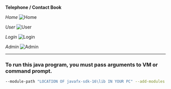 **Telephone / Contact Book**

*Home*
![Home](https://user-images.githubusercontent.com/89692428/140825950-27ea563a-7c3d-4915-82ab-605cf6daf322.png)

*User*
![User](https://user-images.githubusercontent.com/89692428/140825993-8ca9ea6c-0c53-46e4-9cdd-dfb0ff47ea8c.png)

*Login*
![Login](https://user-images.githubusercontent.com/89692428/140826010-b2012083-f461-4925-b655-dfba901472e7.png)

*Admin*
![Admin](https://user-images.githubusercontent.com/89692428/140826030-a7129b1c-bc3f-4498-be6e-86df38b47104.png)

<hr>

### To run this java program, you must pass arguments to VM or command prompt.
```bash
--module-path "LOCATION OF javafx-sdk-16\lib IN YOUR PC" --add-modules javafx.controls,javafx.fxml
```

